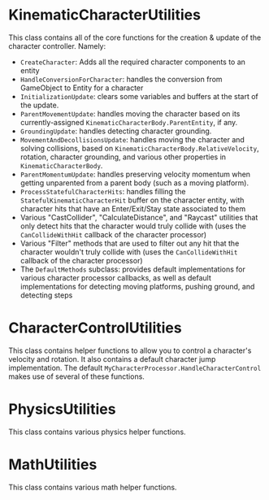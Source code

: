 

# KinematicCharacterUtilities

This class contains all of the core functions for the creation & update of the character controller. Namely:
- `CreateCharacter`: Adds all the required character components to an entity
- `HandleConversionForCharacter`: handles the conversion from GameObject to Entity for a character
- `InitializationUpdate`: clears some variables and buffers at the start of the update.
- `ParentMovementUpdate`: handles moving the character based on its currently-assigned `KinematicCharacterBody.ParentEntity`, if any.
- `GroundingUpdate`: handles detecting character grounding.
- `MovementAndDecollisionsUpdate`: handles moving the character and solving collisions, based on `KinematicCharacterBody.RelativeVelocity`, rotation, character grounding, and various other properties in `KinematicCharacterBody`.
- `ParentMomentumUpdate`: handles preserving velocity momentum when getting unparented from a parent body (such as a moving platform).
- `ProcessStatefulCharacterHits`: handles filling the `StatefulKinematicCharacterHit` buffer on the character entity, with character hits that have an Enter/Exit/Stay state associated to them
- Various "CastCollider", "CalculateDistance", and "Raycast" utilities that only detect hits that the character would truly collide with (uses the `CanCollideWithHit` callback of the character processor)
- Various "Filter" methods that are used to filter out any hit that the character wouldn't truly collide with (uses the `CanCollideWithHit` callback of the character processor)
- The `DefaultMethods` subclass: provides default implementations for various character processor callbacks, as well as default implementations for detecting moving platforms, pushing ground, and detecting steps


# CharacterControlUtilities

This class contains helper functions to allow you to control a character's velocity and rotation. It also contains a default character jump implementation. The default `MyCharacterProcessor.HandleCharacterControl` makes use of several of these functions.


# PhysicsUtilities

This class contains various physics helper functions.


# MathUtilities

This class contains various math helper functions.